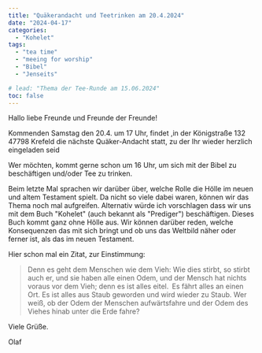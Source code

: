 ```yaml
---
title: "Quäkerandacht und Teetrinken am 20.4.2024"
date: "2024-04-17"
categories:
  - "Kohelet"
tags:
  - "tea time"
  - "meeing for worship"
  - "Bibel"
  - "Jenseits"

# lead: "Thema der Tee-Runde am 15.06.2024"
toc: false
---
```


Hallo liebe Freunde und Freunde der Freunde!

Kommenden Samstag den 20.4. um 17 Uhr, findet ,in der Königstraße 132
47798 Krefeld die nächste Quäker-Andacht statt, zu der Ihr wieder
herzlich eingeladen seid

Wer möchten, kommt gerne schon um 16 Uhr, um sich mit der Bibel zu
beschäftigen und/oder Tee zu trinken.

Beim letzte Mal sprachen wir darüber über, welche Rolle die Hölle im
neuen und altem Testament spielt. Da nicht so viele dabei waren, können
wir das Thema noch mal aufgreifen. Alternativ würde ich vorschlagen
dass wir uns mit dem Buch "Kohelet" (auch bekannt als "Prediger")
beschäftigen. Dieses Buch kommt ganz ohne Hölle aus. Wir können
darüber reden, welche Konsequenzen das mit sich bringt und ob uns
das Weltbild näher oder ferner ist, als das im neuen Testament.

Hier schon mal ein Zitat, zur Einstimmung:

> Denn es geht dem Menschen wie dem Vieh: Wie dies stirbt, so stirbt
  auch er, und sie haben alle einen Odem, und der Mensch hat nichts
  voraus vor dem Vieh; denn es ist alles eitel. Es fährt alles an
  einen Ort. Es ist alles aus Staub geworden und wird wieder zu Staub.
  Wer weiß, ob der Odem der Menschen aufwärtsfahre und der Odem
  des Viehes hinab unter die Erde fahre?

Viele Grüße.

Olaf